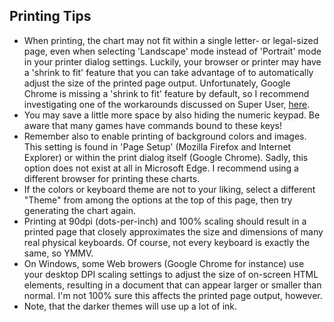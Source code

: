 ## Printing Tips

* When printing, the chart may not fit within a single letter- or legal-sized page, even when selecting 'Landscape' mode instead of 'Portrait' mode in your printer dialog settings. Luckily, your browser or printer may have a 'shrink to fit' feature that you can take advantage of to automatically adjust the size of the printed page output. Unfortunately, Google Chrome is missing a 'shrink to fit' feature by default, so I recommend investigating one of the workarounds discussed on Super User, [here](https://superuser.com/questions/979741/how-can-i-make-chrome-shrink-to-fit-on-printing).
* You may save a little more space by also hiding the numeric keypad. Be aware that many games have commands bound to these keys!
* Remember also to enable printing of background colors and images. This setting is found in 'Page Setup' (Mozilla Firefox and Internet Explorer) or within the print dialog itself (Google Chrome). Sadly, this option does not exist at all in Microsoft Edge. I recommend using a different browser for printing these charts.
* If the colors or keyboard theme are not to your liking, select a different "Theme" from among the options at the top of this page, then try generating the chart again.
* Printing at 90dpi (dots-per-inch) and 100% scaling should result in a printed page that closely approximates the size and dimensions of many real physical keyboards. Of course, not every keyboard is exactly the same, so YMMV.
* On Windows, some Web browers (Google Chrome for instance) use your desktop DPI scaling settings to adjust the size of on-screen HTML elements, resulting in a document that can appear larger or smaller than normal. I'm not 100% sure this affects the printed page output, however.
* Note, that the darker themes will use up a lot of ink.</li>

